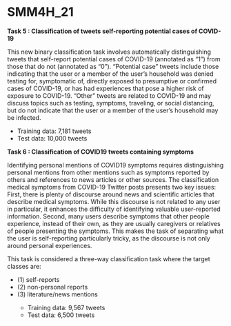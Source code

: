 # SMM4H_21
<b> Task 5 : Classification of tweets self-reporting potential cases of COVID-19 </b> 

This new binary classification task involves automatically distinguishing tweets that self-report potential cases of COVID-19 (annotated as “1”) from those that do not (annotated as “0”). “Potential case” tweets include those indicating that the user or a member of the user’s household was denied testing for, symptomatic of, directly exposed to presumptive or confirmed cases of COVID-19, or has had experiences that pose a higher risk of exposure to COVID-19. “Other” tweets are related to COVID-19 and may discuss topics such as testing, symptoms, traveling, or social distancing, but do not indicate that the user or a member of the user’s household may be infected.

<ul>
<li> Training data: 7,181 tweets </li>
<li> Test data: 10,000 tweets </li>
</ul>

<b> Task 6 : Classification of COVID19 tweets containing symptoms </b>

Identifying personal mentions of COVID19 symptoms requires distinguishing personal mentions from other mentions such as symptoms reported by others and references to news articles or other sources. The classification medical symptoms from COVID-19 Twitter posts presents two key issues: First, there is plenty of discourse around news and scientific articles that describe medical symptoms. While this discourse is not related to any user in particular, it enhances the difficulty of identifying valuable user-reported information. Second, many users describe symptoms that other people experience, instead of their own, as they are usually caregivers or relatives of people presenting the symptoms. This makes the task of separating what the user is self-reporting particularly tricky, as the discourse is not only around personal experiences. 

<p> This task is considered a three-way classification task where the target classes are: </p>
<ul> 
  <li> (1) self-reports </li>
  <li> (2) non-personal reports </li>
  <li> (3) literature/news mentions </li>

<ul>
<li> Training data: 9,567 tweets </li>
<li> Test data: 6,500 tweets </li>
</ul>
